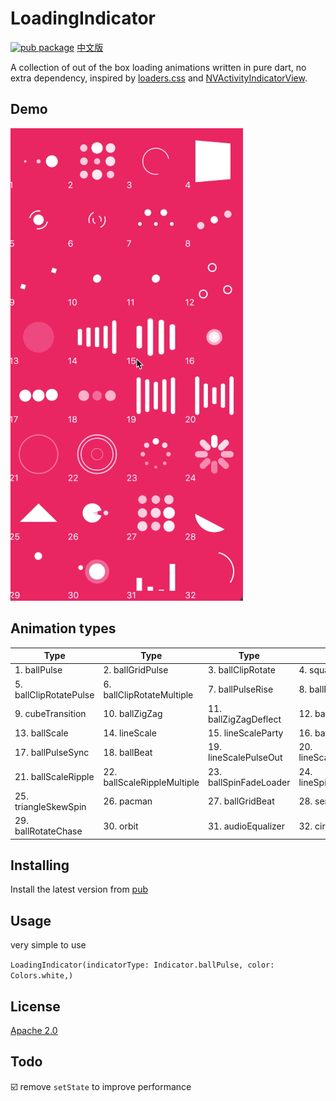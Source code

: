 # LoadingIndicator
[![pub package](https://img.shields.io/pub/v/loading_indicator.svg)](https://pub.dev/packages/loading_indicator)
[中文版](README_CN.md)

A collection of out of the box loading animations written in pure dart, no extra dependency, inspired by [loaders.css](https://github.com/ConnorAtherton/loaders.css) and [NVActivityIndicatorView](https://github.com/ninjaprox/NVActivityIndicatorView).


## Demo
![](gif/demo_2019_05_14_02.gif)

## Animation types

| Type | Type | Type | Type |
|---|---|---|---|
|1. ballPulse | 2. ballGridPulse | 3. ballClipRotate | 4. squareSpin|
|5. ballClipRotatePulse | 6. ballClipRotateMultiple | 7. ballPulseRise | 8. ballRotate|
|9. cubeTransition | 10. ballZigZag | 11. ballZigZagDeflect | 12. ballTrianglePath|
|13. ballScale | 14. lineScale | 15. lineScaleParty | 16. ballScaleMultiple|
|17. ballPulseSync | 18. ballBeat | 19. lineScalePulseOut | 20. lineScalePulseOutRapid|
|21. ballScaleRipple | 22. ballScaleRippleMultiple | 23. ballSpinFadeLoader | 24. lineSpinFadeLoader|
|25. triangleSkewSpin | 26. pacman | 27. ballGridBeat | 28. semiCircleSpin|
|29. ballRotateChase | 30. orbit | 31. audioEqualizer | 32. circleStrokeSpin|

## Installing
Install the latest version from [pub](https://pub.dev/packages/loading_indicator)

## Usage
very simple to use

`LoadingIndicator(indicatorType: Indicator.ballPulse, color: Colors.white,)`

## License
[Apache 2.0](LICENSE)

## Todo
☑️ remove `setState` to improve performance